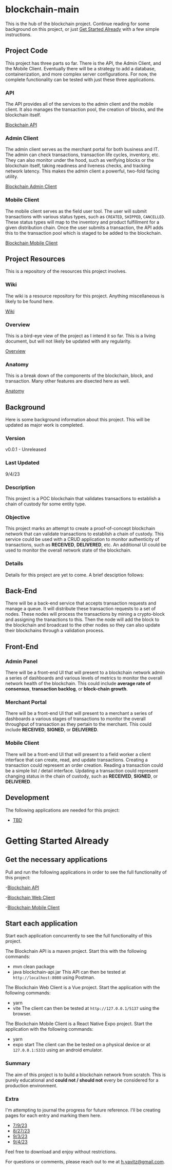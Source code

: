 # blockchain-main
This is the hub of the blockchain project.  Continue reading for some background on this project, or just [Get Started Already](#get-started-already) with a few simple instructions.

## Project Code
This project has three parts so far.  There is the API, the Admin Client, and the Mobile Client.  Eventually there will be a strategy to add a database, containerization, and more complex server configurations.  For now, the complete functionality can be tested with just these three applications.

### API
The API provides all of the services to the admin client and the mobile client.  It also manages the transaction pool, the creation of blocks, and the blockchain itself.

[Blockchain API](https://github.com/hunteryavitz/blockchain-api)

### Admin Client
The admin client serves as the merchant portal for both business and IT.  The admin can check transactions, transaction life cycles, inventory, etc.  They can also monitor under the hood, such as verifying blocks or the blockchain itself, taking readiness and liveness checks, and tracking network latency.  This makes the admin client a powerful, two-fold facing utility.

[Blockchain Admin Client](https://github.com/hunteryavitz/blockchain-client-admin)

### Mobile Client
The mobile client serves as the field user tool.  The user will submit transactions with various status types, such as `CREATED`, `SHIPPED`, `CANCELLED`.  These status types will map to the inventory and product fulfillment for a given distribution chain.  Once the user submits a transaction, the API adds this to the transaction pool which is staged to be added to the blockchain.

[Blockchain Mobile Client](https://github.com/hunteryavitz/blockchain-client-mobile)

## Project Resources
This is a repository of the resources this project involves.

### Wiki
The wiki is a resource repository for this project.  Anything miscellaneous is likely to be found here.

[Wiki](https://github.com/hunteryavitz/blockchain-main/wiki)

### Overview
This is a bird-eye view of the project as I intend it so far.  This is a living document, but will not likely be updated with any regularity.

[Overview](https://github.com/hunteryavitz/blockchain-main/wiki/Blockchain-Overview)

### Anatomy
This is a break down of the components of the blockchain, block, and transaction.  Many other features are disected here as well.

[Anatomy](https://github.com/hunteryavitz/blockchain-main/wiki/Blockchain-Anatomy)

## Background
Here is some background information about this project.  This will be updated as major work is completed.

### Version
v0.0.1 - Unreleased

### Last Updated
9/4/23

### Description
This project is a POC blockchain that validates transactions to establish a chain of custody for some entity type.

### Objective
This project marks an attempt to create a proof-of-concept blockchain network that can validate transactions to establish a chain of custody.  This service could be used with a CRUD application to monitor authenticity of transactions, such as **RECEIVED**, **DELIVERED**, etc.  An additional UI could be used to monitor the overall network state of the blockchain.

### Details
Details for this project are yet to come.  A brief desciption follows:

## Back-End
There will be a back-end service that accepts transaction requests and manage a queue.  It will distribute these transaction requests to a set of nodes.  These nodes will process the transactions by mining a crypto-block and assigning the tranactions to this.  Then the node will add the block to the blockchain and broadcast to the other nodes so they can also update their blockchains through a validation process.

## Front-End

### Admin Panel
There will be a front-end UI that will present to a blockchain network admin a series of dashboards and various levels of metrics to monitor the overall network health of the blockchain.  This could include **average rate of consensus**, **transaction backlog**, or **block-chain growth**.

### Merchant Portal
There will be a front-end UI that will present to a merchant a series of dashboards a various stages of transactions to monitor the overall throughput of transaction as they pertain to the merchant.  This could include **RECEIVED**, **SIGNED**, or **DELIVERED**.

### Mobile Client
There will be a front-end UI that will present to a field worker a client interface that can create, read, and update transactions.  Creating a transaction could represent an order creation.  Reading a transaction could be a simple list / detail interface.  Updating a transaction could represent changing status in the chain of custody, such as **RECEIVED**, **SIGNED**, or **DELIVERED**.

## Development
The following applications are needed for this project:

- [TBD]()


# Getting Started Already

## Get the necessary applications
Pull and run the following applications in order to see the full functionality of this project:

-[Blockchain API](https://github.com/hunteryavitz/blockchain-api)

-[Blockchain Web Client](https://github.com/hunteryavitz/blockchain-client-admin)

-[Blockchain Mobile Client](https://github.com/hunteryavitz/blockchain-client-mobile)

## Start each application 
Start each application concurrently to see the full functionality of this project.

The Blockchain API is a maven project.  Start this with the following commands:
   - mvn clean package
   - java blockchain-api.jar
This API can then be tested at `http://localhost:8080` using Postman.

The Blockchain Web Client is a Vue project.  Start the application with the following commands:
   - yarn
   - vite
The client can then be tested at `http://127.0.0.1/5137` using the browser. 
 
The Blockchain Mobile Client is a React Native Expo project.  Start the application with the following commands:
   - yarn
   - expo start
The client can the be tested on a physical device or at `127.0.0.1:5333` using an android emulator. 

### Summary
The aim of this project is to build a blockchain network from scratch.  This is purely educational and **could not / should not** every be considered for a production environment.

### Extra
I'm attempting to journal the progress for future reference.  I'll be creating pages for each entry and marking them here.

- [7/9/23](https://github.com/hunteryavitz/blockchain-main/wiki/Blockchain-Journal-%E2%80%90-7-9-23)
- [8/27/23](https://github.com/hunteryavitz/blockchain-main/wiki/Blockchain-Journal-%E2%80%90-8-27-23)
- [9/3/23](https://github.com/hunteryavitz/blockchain-main/wiki/Blockchain-Journal-%E2%80%90-9-3-23)
- [9/4/23](https://github.com/hunteryavitz/blockchain-main/wiki/Blockchain-Journal-%E2%80%90-9-4-23)

Feel free to download and enjoy without restrictions.

For questions or comments, please reach out to me at [h.yavitz@gmail.com](mailto:h.yavitz@gmail.com).
